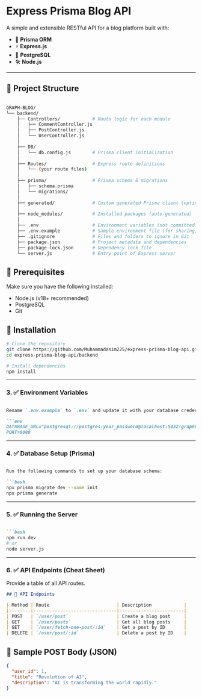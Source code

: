 # Express Prisma Blog API

A simple and extensible RESTful API for a blog platform built with:

- 🧠 **Prisma ORM**
- ⚡ **Express.js**
- 🐘 **PostgreSQL**
- 🛠️ **Node.js**

---

## 📁 Project Structure

```bash

GRAPH-BLOG/
└── backend/
    ├── Controllers/            # Route logic for each module
    │   ├── CommentController.js
    │   ├── PostController.js
    │   └── UserController.js
    │
    ├── DB/
    │   └── db.config.js        # Prisma client initialization
    │
    ├── Routes/                 # Express route definitions
    │   └── (your route files)
    │
    ├── prisma/                 # Prisma schema & migrations
    │   ├── schema.prisma
    │   └── migrations/
    │
    ├── generated/              # Custom generated Prisma client (optional)
    │
    ├── node_modules/           # Installed packages (auto-generated)
    │
    ├── .env                    # Environment variables (not committed)
    ├── .env.example            # Sample environment file (for sharing)
    ├── .gitignore              # Files and folders to ignore in Git
    ├── package.json            # Project metadata and dependencies
    ├── package-lock.json       # Dependency lock file
    └── server.js               # Entry point of Express server

```

## 🔧 Prerequisites

Make sure you have the following installed:

- Node.js (v18+ recommended)
- PostgreSQL
- Git


## 🚀 Installation

```bash
# Clone the repository
git clone https://github.com/Muhammadasim225/express-prisma-blog-api.git
cd express-prisma-blog-api/backend

# Install dependencies
npm install
```


---

### 3. ✅ **Environment Variables**

```markdown

Rename `.env.example` to `.env` and update it with your database credentials.

```env
DATABASE_URL="postgresql://postgres:your_password@localhost:5432/graphblog"
PORT=6000


```


---

### 4. ✅ **Database Setup (Prisma)**

```markdown

Run the following commands to set up your database schema:

```bash
npx prisma migrate dev --name init
npx prisma generate


```


---

### 5. ✅ **Running the Server**

```markdown

```bash
npm run dev
# or
node server.js

```


---

### 6. ✅ **API Endpoints (Cheat Sheet)**

Provide a table of all API routes.

```markdown
## 📮 API Endpoints

| Method | Route                         | Description            |
|--------|-------------------------------|------------------------|
| POST   | `/user/post`                  | Create a blog post     |
| GET    | `/user/posts`                 | Get all blog posts     |
| GET    | `/user/fetch-one-post/:id`    | Get a post by ID       |
| DELETE | `/user/post/:id`              | Delete a post by ID    |


```

## 🧪 Sample POST Body (JSON)

```json
{
  "user_id": 1,
  "title": "Revolution of AI",
  "description": "AI is transforming the world rapidly."
}


```

